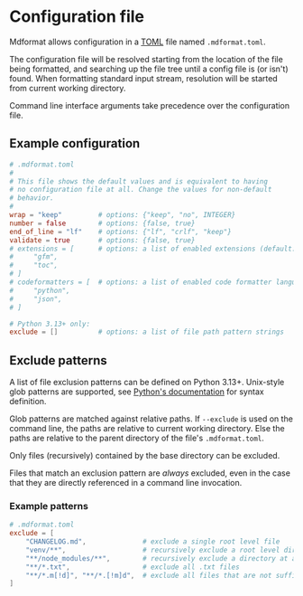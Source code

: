 # Configuration file

Mdformat allows configuration in a [TOML](https://toml.io) file named `.mdformat.toml`.

The configuration file will be resolved starting from the location of the file being formatted,
and searching up the file tree until a config file is (or isn't) found.
When formatting standard input stream, resolution will be started from current working directory.

Command line interface arguments take precedence over the configuration file.

## Example configuration

```toml
# .mdformat.toml
#
# This file shows the default values and is equivalent to having
# no configuration file at all. Change the values for non-default
# behavior.
#
wrap = "keep"         # options: {"keep", "no", INTEGER}
number = false        # options: {false, true}
end_of_line = "lf"    # options: {"lf", "crlf", "keep"}
validate = true       # options: {false, true}
# extensions = [      # options: a list of enabled extensions (default: all installed are enabled)
#     "gfm",
#     "toc",
# ]
# codeformatters = [  # options: a list of enabled code formatter languages (default: all installed are enabled)
#     "python",
#     "json",
# ]

# Python 3.13+ only:
exclude = []          # options: a list of file path pattern strings
```

## Exclude patterns

A list of file exclusion patterns can be defined on Python 3.13+.
Unix-style glob patterns are supported, see
[Python's documentation](https://docs.python.org/3/library/pathlib.html#pattern-language)
for syntax definition.

Glob patterns are matched against relative paths.
If `--exclude` is used on the command line, the paths are relative to current working directory.
Else the paths are relative to the parent directory of the file's `.mdformat.toml`.

Only files (recursively) contained by the base directory can be excluded.

Files that match an exclusion pattern are _always_ excluded,
even in the case that they are directly referenced in a command line invocation.

### Example patterns

```toml
# .mdformat.toml
exclude = [
    "CHANGELOG.md",              # exclude a single root level file
    "venv/**",                   # recursively exclude a root level directory
    "**/node_modules/**",        # recursively exclude a directory at any level
    "**/*.txt",                  # exclude all .txt files
    "**/*.m[!d]", "**/*.[!m]d",  # exclude all files that are not suffixed .md
]
```

